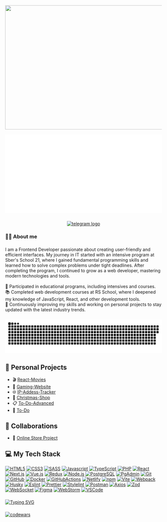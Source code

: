 ###
 
<div align="center">
  <img height="400" width="800" src="https://user-images.githubusercontent.com/74038190/225813708-98b745f2-7d22-48cf-9150-083f1b00d6c9.gif" />
</div>
<p align="center">
  <img src="banner.svg" alt="Hey <DEVELOPERS/> I'm DenisShag">
</p>
 
###

<div align="center">
  <a href="https://t.me/ShagDenis" target="_blank">
    <img src="https://img.shields.io/static/v1?message=Telegram&logo=telegram&label=&color=2CA5E0&logoColor=white&labelColor=&style=for-the-badge" height="25" alt="telegram logo"  />
  </a>
</div>

### 

<h3 align="left">👩‍💻  About me</h3>

###

<p align="left">
  I am a Frontend Developer passionate about creating user-friendly and efficient interfaces. My journey in IT started with an intensive program at Sber's School 21, where I gained fundamental programming skills and learned how to solve complex problems under tight deadlines. After completing the program, I continued to grow as a web developer, mastering modern technologies and tools.<br><br>
  🔭 Participated in educational programs, including intensives and courses.<br>
  📚 Completed web development courses at RS School, where I deepened my knowledge of JavaScript, React, and other development tools.<br>
  🚀 Continuously improving my skills and working on personal projects to stay updated with the latest industry trends.
</p>

###

<p align="center">
 <img width="600" src="assets/github-snake.svg" alt="snake"/>
</p>

###
<h2>🌟 Personal Projects</h2>

- 🎬 [React-Movies](https://denisshagi.github.io/React-movies/)
- 🎠 [Gaming-Website](https://shag-gaming.netlify.app/)
- 🌐 [IP-Addess-Tracker](https://ipfind-eight-black.vercel.app/)
- 🌲 [Christmas-Shop](https://denisshagi.github.io/Christmas-Shop/)
- 📋 [To-Do-Advanced](https://denisshagi.github.io/To-Do-Advanced/)
- 📝 [To-Do](https://denisshagi.github.io/clean-code-s1e1/)

<h2>🤝 Collaborations</h2>

- 🏣 [Online Store Project](https://mxm-practice.netlify.app/)

### 

<h2>💻  My Tech Stack</h2>

[![HTML5][HTML5]][HTML5-url]
[![CSS3][CSS3]][CSS3-url]
[![SASS][SASS]][SASS-url]
[![Javascript][Javascript]][Javascript-url]
[![TypeScript][TypeScript]][TypeScript-url] 
[![PHP][PHP]][PHP-url]
[![React][React]][React-url]
[![Next.js][Next.js]][Nextjs-url]
[![Vue.js][Vue.js]][Vuejs-url]
[![Redux][Redux]][Redux-url]
[![Node.js][Node.js]][Nodejs-url]
[![PostgreSQL][PostgreSQL]][PostgreSQL-url]
[![PgAdmin][PgAdmin]][PgAdmin-url]
[![Git][Git]][Git-url]
[![GitHub][GitHub]][GitHub-url]
[![Docker][Docker]][Docker-url]
[![GitHubActions][GitHubActions]][GitHubActions-url]
[![Netlify][Netlify]][Netlify-url]
[![npm][npm]][npm-url]
[![Vite][Vite]][Vite-url]
[![Webpack][Webpack]][Webpack-url]
[![Husky][Husky]][Husky-url]
[![Eslint][Eslint]][Eslint-url]
[![Prettier][Prettier]][Prettier-url]
[![Stylelint][Stylelint]][Stylelint-url]
[![Postman][Postman]][Postman-url]
[![Axios][Axios]][Axios-url]
[![Zod][Zod]][Zod-url]
[![WebSocket][WebSocket]][WebSocket-url]
[![Figma][Figma]][Figma-url]
[![WebStorm][WebStorm]][WebStorm-url]
[![VSCode][VSCode]][VSCode-url]

[HTML5]: https://img.shields.io/badge/html5-E34F26.svg?style=for-the-badge&logo=html5&logoColor=white
[HTML5-url]: https://html.com/html5/
[CSS3]: https://img.shields.io/badge/css3-1572B6?style=for-the-badge&logo=css3&logoColor=white
[CSS3-url]: https://developer.mozilla.org/en-US/docs/Web/CSS
[SASS]: https://img.shields.io/badge/sass-CC6699?style=for-the-badge&logo=sass&logoColor=white
[SASS-url]: https://sass-lang.com/
[Javascript]: https://img.shields.io/badge/javascript-F7DF1E?style=for-the-badge&logo=javascript&logoColor=white
[Javascript-url]: https://developer.mozilla.org/en-US/docs/Web/JavaScript
[TypeScript]: https://img.shields.io/badge/TypeScript-3178C6.svg?style=for-the-badge&logo=typescript&logoColor=white
[TypeScript-url]: https://www.typescriptlang.org
[PHP]: https://img.shields.io/badge/php-777BB4?style=for-the-badge&logo=php&logoColor=white  
[PHP-url]: https://www.php.net/  
[React]: https://img.shields.io/badge/react-61DAFB.svg?style=for-the-badge&logo=react&logoColor=white
[React-url]: https://react.dev/
[Next.js]: https://img.shields.io/badge/next.js-000000?style=for-the-badge&logo=next.js&logoColor=white
[Nextjs-url]: https://nextjs.org/
[Vue.js]: https://img.shields.io/badge/vue.js-4FC08D?style=for-the-badge&logo=vue.js&logoColor=white  
[Vuejs-url]: https://vuejs.org/  
[Redux]: https://img.shields.io/badge/redux-764ABC.svg?style=for-the-badge&logo=redux&logoColor=white
[Redux-url]: https://redux.js.org/
[Node.js]: https://img.shields.io/badge/node.js-339933?style=for-the-badge&logo=node.js&logoColor=white
[Nodejs-url]: https://nodejs.org/
[PostgreSQL]: https://img.shields.io/badge/postgresql-336791.svg?style=for-the-badge&logo=postgresql&logoColor=white
[PostgreSQL-url]: https://www.postgresql.org/
[PgAdmin]: https://img.shields.io/badge/pgadmin-007ACC.svg?style=for-the-badge&logo=pgadmin&logoColor=white
[PgAdmin-url]: https://www.pgadmin.org/
[Git]: https://img.shields.io/badge/git-F05032?style=for-the-badge&logo=git&logoColor=white
[Git-url]: https://git-scm.com/
[GitHub]: https://img.shields.io/badge/github-181717?style=for-the-badge&logo=github&logoColor=white
[GitHub-url]: https://github.com/
[Docker]: https://img.shields.io/badge/docker-2496ED?style=for-the-badge&logo=docker&logoColor=white
[Docker-url]: https://www.docker.com/
[GitHubActions]: https://img.shields.io/badge/githubactions-2088FF?style=for-the-badge&logo=githubactions&logoColor=white
[GitHubActions-url]: https://github.com/features/actions
[Netlify]: https://img.shields.io/badge/netlify-00C7B7.svg?style=for-the-badge&logo=netlify&logoColor=white
[Netlify-url]: https://www.netlify.com/
[npm]: https://img.shields.io/badge/npm-CB3837?style=for-the-badge&logo=npm&logoColor=white
[npm-url]: https://www.npmjs.com/
[Vite]: https://img.shields.io/badge/vite-646CFF?style=for-the-badge&logo=vite&logoColor=white
[Vite-url]: https://vitejs.dev/
[Webpack]: https://img.shields.io/badge/webpack-8DD6F9?style=for-the-badge&logo=webpack&logoColor=white
[Webpack-url]: https://webpack.js.org/
[Husky]: https://img.shields.io/badge/Husky-F05032?style=for-the-badge&logo=furrynetwork&logoColor=white
[Husky-url]: https://typicode.github.io/husky/
[Eslint]: https://img.shields.io/badge/eslint-4B32C3?style=for-the-badge&logo=eslint&logoColor=white
[Eslint-url]: https://eslint.org/
[Prettier]: https://img.shields.io/badge/prettier-F7B93E?style=for-the-badge&logo=prettier&logoColor=263238
[Prettier-url]: https://prettier.io/
[Stylelint]: https://img.shields.io/badge/stylelint-263238?style=for-the-badge&logo=stylelint&logoColor=white
[Stylelint-url]: https://stylelint.io/
[Postman]: https://img.shields.io/badge/postman-FF6C37?style=for-the-badge&logo=postman&logoColor=white
[Postman-url]: https://www.postman.com/
[Axios]: https://img.shields.io/badge/axios-5A29E4?style=for-the-badge&logo=axios&logoColor=white
[Axios-url]: https://axios-http.com/
[Zod]: https://img.shields.io/badge/-Zod-3E67B1?style=for-the-badge&logo=zod&logoColor=white
[Zod-url]: https://zod.dev/
[WebSocket]: https://img.shields.io/badge/WebSocket-615EFF?style=for-the-badge&logoColor=white
[WebSocket-url]: https://developer.mozilla.org/en-US/docs/Web/API/WebSocket
[Figma]: https://img.shields.io/badge/figma-F24E1E?style=for-the-badge&logo=figma&logoColor=white
[Figma-url]: https://www.figma.com/
[WebStorm]: https://img.shields.io/badge/webstorm-000000?style=for-the-badge&logo=webstorm&logoColor=white
[WebStorm-url]: https://www.jetbrains.com/webstorm/
[VSCode]: https://img.shields.io/badge/VSCode-0078d7?style=for-the-badge&logoColor=white
[VSCode-url]: https://code.visualstudio.com/


###

[![Typing SVG](https://readme-typing-svg.demolab.com?font=Fira+Code&size=24&pause=1000&color=156EF7&width=435&lines=My+profile+codewars)](https://git.io/typing-svg)

###

[![codewars](https://www.codewars.com/users/DenisShagi/badges/large)](https://www.codewars.com/users/DenisShagi)

###

<!--START_SECTION:waka-->
<!--END_SECTION:waka-->
